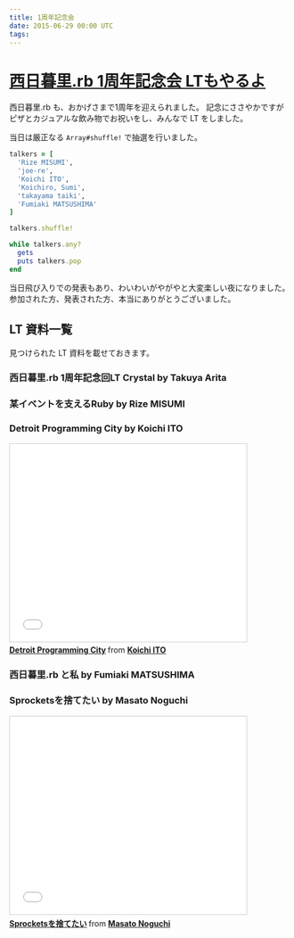 ```yaml
---
title: 1周年記念会
date: 2015-06-29 00:00 UTC
tags:
---
```


# [西日暮里.rb 1周年記念会 LTもやるよ](https://nishinipporirb.doorkeeper.jp/events/25958)

西日暮里.rb も、おかげさまで1周年を迎えられました。
記念にささやかですがピザとカジュアルな飲み物でお祝いをし、みんなで LT をしました。

当日は厳正なる `Array#shuffle!` で抽選を行いました。

```ruby
talkers = [
  'Rize MISUMI',
  'joe-re',
  'Koichi ITO',
  'Koichiro, Sumi',
  'takayama taiki',
  'Fumiaki MATSUSHIMA'
]

talkers.shuffle!

while talkers.any?
  gets
  puts talkers.pop
end
```

当日飛び入りでの発表もあり、わいわいがやがやと大変楽しい夜になりました。
参加された方、発表された方、本当にありがとうございました。

## LT 資料一覧

見つけられた LT 資料を載せておきます。

### 西日暮里.rb 1周年記念回LT Crystal by Takuya Arita

<script async class="speakerdeck-embed" data-id="09b18b62a9c148ee8020d056bbf5739c" data-ratio="1.33333333333333" src="//speakerdeck.com/assets/embed.js"></script>

### 某イベントを支えるRuby by Rize MISUMI

<script async class="speakerdeck-embed" data-id="4b96461b6d054550ae4882b536f3e4da" data-ratio="1.77777777777778" src="//speakerdeck.com/assets/embed.js"></script>

### Detroit Programming City by Koichi ITO

<iframe src="//www.slideshare.net/slideshow/embed_code/key/7vwSfuc0cP2sXS" width="425" height="355" frameborder="0" marginwidth="0" marginheight="0" scrolling="no" style="border:1px solid #CCC; border-width:1px; margin-bottom:5px; max-width: 100%;" allowfullscreen> </iframe> <div style="margin-bottom:5px"> <strong> <a href="//www.slideshare.net/koic/detroit-programming-city" title="Detroit Programming City" target="_blank">Detroit Programming City</a> </strong> from <strong><a href="//www.slideshare.net/koic" target="_blank">Koichi ITO</a></strong> </div>

### 西日暮里.rb と私 by Fumiaki MATSUSHIMA

<script async class="speakerdeck-embed" data-id="0d83206acb354326a43ceee4fd7ee4e9" data-ratio="1.33333333333333" src="//speakerdeck.com/assets/embed.js"></script>

### Sprocketsを捨てたい by Masato Noguchi

<iframe src="//www.slideshare.net/slideshow/embed_code/key/mR8aje0S9VGe9y" width="425" height="355" frameborder="0" marginwidth="0" marginheight="0" scrolling="no" style="border:1px solid #CCC; border-width:1px; margin-bottom:5px; max-width: 100%;" allowfullscreen> </iframe> <div style="margin-bottom:5px"> <strong> <a href="//www.slideshare.net/masatonoguchi169/sprockets-49965435" title="Sprocketsを捨てたい" target="_blank">Sprocketsを捨てたい</a> </strong> from <strong><a href="//www.slideshare.net/masatonoguchi169" target="_blank">Masato Noguchi</a></strong> </div>
